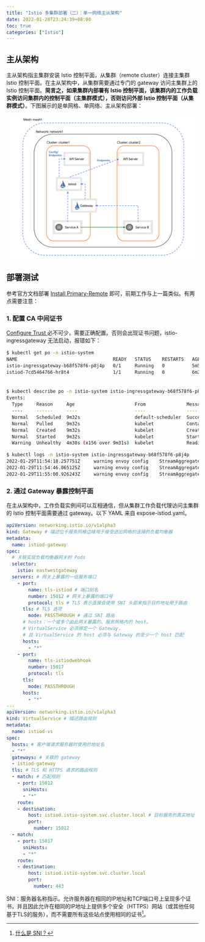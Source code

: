 ```yaml
---
title: "Istio 多集群部署（二）：单一网络主从架构"
date: 2022-01-28T23:24:39+08:00
toc: true
categories: ["Istio"]
---
```


## 主从架构

主从架构指主集群安装 Istio 控制平面，从集群（remote cluster）连接主集群 Istio 控制平面。在主从架构中，从集群需要通过专门的 gateway 访问主集群上的 Istio 控制平面。**简言之，如果集群内部署有 Istio 控制平面，该集群内的工作负载实例访问集群内的控制平面（主集群模式），否则访问外部 Istio 控制平面（从集群模式）**。下图展示的是单网格、单网络、主从架构部署：

![istio-multicluster-deployment-part2-1](/images/istio-multicluster-deployment-part2-1.svg)

## 部署测试

参考官方文档部署 [Install Primary-Remote](https://istio.io/latest/docs/setup/install/multicluster/primary-remote/) 即可，前期工作与上一篇类似。有两点需要注意：

### 1. 配置 CA 中间证书

[Configure Trust
](https://istio.io/latest/docs/setup/install/multicluster/before-you-begin/#configure-trust) 必不可少，需要正确配置。否则会出现证书问题，istio-ingressgateway 无法启动，报错如下：

```bash
$ kubectl get po -n istio-system
NAME                                   READY   STATUS    RESTARTS   AGE
istio-ingressgateway-b68f578f6-p8j4p   0/1     Running   0          5m58s
istiod-7cd5464766-hr8t4                1/1     Running   0          6m2s


$ kubectl describe po -n istio-system istio-ingressgateway-b68f578f6-p8j4p
Events:
  Type     Reason     Age                      From               Message
  ----     ------     ----                     ----               -------
  Normal   Scheduled  9m32s                    default-scheduler  Successfully assigned istio-system/istio-ingressgateway-b68f578f6-p8j4p to cn-guangzhou.192.168.0.92
  Normal   Pulled     9m32s                    kubelet            Container image "docker.io/istio/proxyv2:1.12.2" already present on machine
  Normal   Created    9m32s                    kubelet            Created container istio-proxy
  Normal   Started    9m32s                    kubelet            Started container istio-proxy
  Warning  Unhealthy  4m30s (x156 over 9m31s)  kubelet            Readiness probe failed: Get "http://10.211.0.4:15021/healthz/ready": dial tcp 10.211.0.4:15021: connect: connection refused
```

```bash
$ kubectl logs -n istio-system istio-ingressgateway-b68f578f6-p8j4p
2022-01-29T11:54:18.257751Z     warning envoy config    StreamAggregatedResources gRPC config stream closed since 672s ago: 14, connection error: desc = "transport: authentication handshake failed: x509: certificate signed by unknown authority"
2022-01-29T11:54:46.065125Z     warning envoy config    StreamAggregatedResources gRPC config stream closed since 700s ago: 14, connection error: desc = "transport: authentication handshake failed: x509: certificate signed by unknown authority"
2022-01-29T11:55:00.926243Z     warning envoy config    StreamAggregatedResources gRPC config stream closed since 715s ago: 14, connection error: desc = "transport: authentication handshake failed: x509: certificate signed by unknown authority"
```

### 2. 通过 Gateway 暴露控制平面

在主从架构中，工作负载实例间可以互相通信，但从集群工作负载代理访问主集群的 Istio 控制平面需要通过 gateway。以下 YAML 来自 expose-istiod.yaml。

```yaml
apiVersion: networking.istio.io/v1alpha3
kind: Gateway # 描述位于服务网格边缘用于接受进出网格的连接的负载均衡器
metadata:
  name: istiod-gateway
spec:
  # 关联实现负载均衡器网关的 Pods
  selector:
    istio: eastwestgateway
  servers: # 网关上暴露的一组服务端口
    - port:
        name: tls-istiod # 端口别名
        number: 15012 # 网关上暴露的端口号
        protocol: tls # TLS 表示连接会使用 SNI 头部来指示目的地址用于路由
      tls: # TLS 选项
        mode: PASSTHROUGH # 通过 SNI 路由
      # hosts：一个或多个由此网关暴露的、服务网格内的 host。
      # VirtualService 必须绑定一个 Gateway，
      # 且 VirtualService 的 host 必须与 Gateway 的至少一个 host 匹配
      hosts:
        - "*"
    - port:
        name: tls-istiodwebhook
        number: 15017
        protocol: tls
      tls:
        mode: PASSTHROUGH          
      hosts:
        - "*"
---
apiVersion: networking.istio.io/v1alpha3
kind: VirtualService # 描述路由规则
metadata:
  name: istiod-vs
spec:
  hosts: # 客户端请求服务器时使用的地址名
  - "*"
  gateways: # 关联的 gateway
  - istiod-gateway
  tls: # TLS 和 HTTPS 请求的路由规则
  - match: # 匹配规则
    - port: 15012
      sniHosts:
      - "*"
    route:
    - destination:
        host: istiod.istio-system.svc.cluster.local # 目标服务的真实地址
        port:
          number: 15012
  - match:
    - port: 15017
      sniHosts:
      - "*"
    route:
    - destination:
        host: istiod.istio-system.svc.cluster.local
        port:
          number: 443
```
SNI：服务器名称指示。允许服务器在相同的IP地址和TCP端口号上呈现多个证书，并且因此允许在相同的IP地址上提供多个安全（HTTPS）网站（或其他任何基于TLS的服务），而不需要所有这些站点使用相同的证书[^1]。

[^1]: [什么是 SNI？](https://www.cnblogs.com/pam-sh/p/13409492.html)